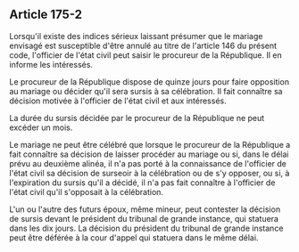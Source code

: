Article 175-2
----
Lorsqu'il existe des indices sérieux laissant présumer que le mariage envisagé
est susceptible d'être annulé au titre de l'article 146 du présent code,
l'officier de l'état civil peut saisir le procureur de la République. Il en
informe les intéressés.

Le procureur de la République dispose de quinze jours pour faire opposition au
mariage ou décider qu'il sera sursis à sa célébration. Il fait connaître sa
décision motivée à l'officier de l'état civil et aux intéressés.

La durée du sursis décidée par le procureur de la République ne peut excéder un
mois.

Le mariage ne peut être célébré que lorsque le procureur de la République a fait
connaître sa décision de laisser procéder au mariage ou si, dans le délai prévu
au deuxième alinéa, il n'a pas porté à la connaissance de l'officier de l'état
civil sa décision de surseoir à la célébration ou de s'y opposer, ou si, à
l'expiration du sursis qu'il a décidé, il n'a pas fait connaître à l'officier de
l'état civil qu'il s'opposait à la célébration.

L'un ou l'autre des futurs époux, même mineur, peut contester la décision de
sursis devant le président du tribunal de grande instance, qui statuera dans les
dix jours. La décision du président du tribunal de grande instance peut être
déférée à la cour d'appel qui statuera dans le même délai.
